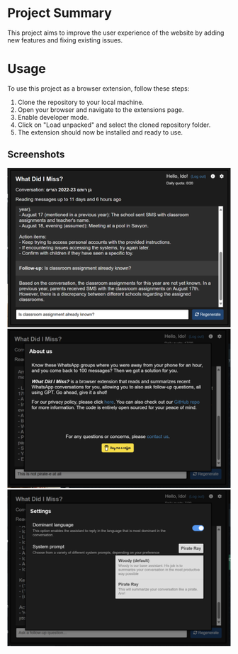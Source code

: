 # Project Summary

This project aims to improve the user experience of the website by adding new features and fixing existing issues.

# Usage

To use this project as a browser extension, follow these steps:

1. Clone the repository to your local machine.
2. Open your browser and navigate to the extensions page.
3. Enable developer mode.
4. Click on "Load unpacked" and select the cloned repository folder.
5. The extension should now be installed and ready to use.

## Screenshots
![Summary](image.png)
![About page](image-1.png)
![Settings page](image-2.png)